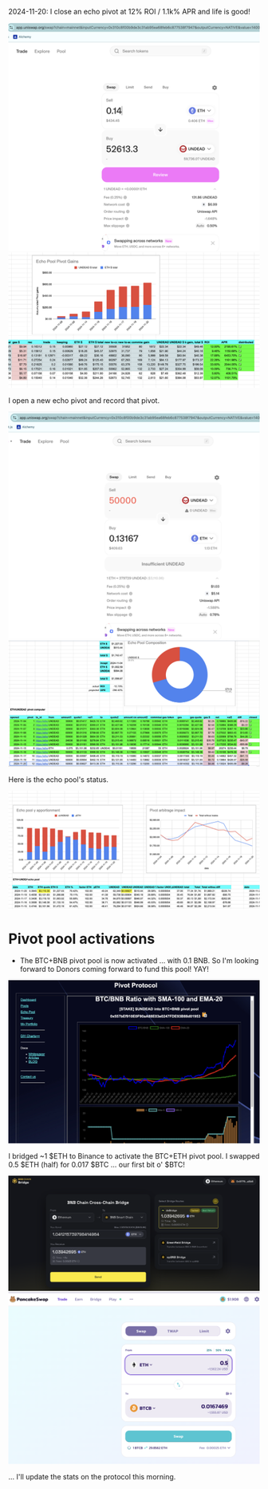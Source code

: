 2024-11-20: I close an echo pivot at 12% ROI / 1.1k% APR and life is good! 

![Swap to close echo pivot](imgs/01a-swap-close-echo-pivot.png)
![Record close pivot](imgs/01b-record.png)

I open a new echo pivot and record that pivot. 

![Swap to open echo pivot](imgs/02a-swap.png)
![Record open pivot](imgs/02b-open-pivot.png)

Here is the echo pool's status.

![Echo pool status](imgs/02c-echo-pool.png)

# Pivot pool activations

* The BTC+BNB pivot pool is now activated ... with 0.1 BNB. So I'm looking forward to Donors coming forward to fund this pool! YAY!

![BTC+BNB pivot pool activated](imgs/03-btc-bnb-pool-activated.png)

I bridged ~1 $ETH to Binance to activate the BTC+ETH pivot pool. I swapped 0.5 $ETH (half) for 0.017 $BTC ... our first bit o' $BTC!

![Bridge ETH to Binance](imgs/04a-bridge-eth-to-binance.png)
![Swap ETH to BTC](imgs/04b-swap-eth-to-btc.png)

... I'll update the stats on the protocol this morning.
